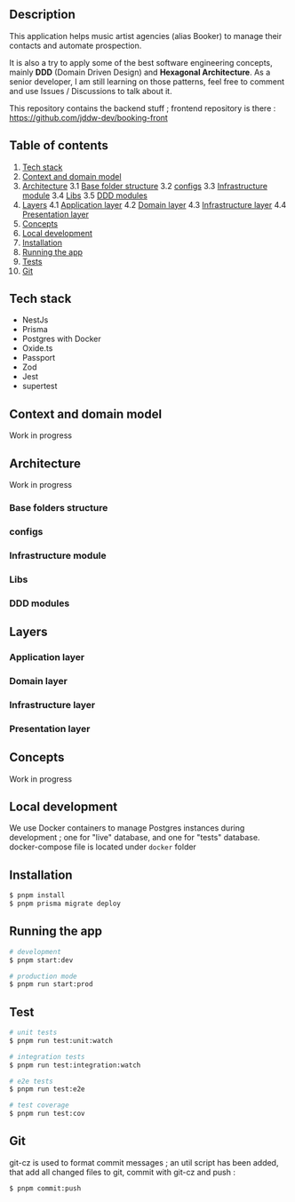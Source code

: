## Description

This application helps music artist agencies (alias Booker) to manage their contacts and automate prospection.

It is also a try to apply some of the best software engineering concepts, mainly **DDD** (Domain Driven Design) and **Hexagonal Architecture**. As a senior developer, I am still learning on those patterns, feel free to comment and use Issues / Discussions to talk about it.

This repository contains the backend stuff ; frontend repository is there : https://github.com/jddw-dev/booking-front

## Table of contents

1. [Tech stack](#tech-stack)
2. [Context and domain model](#context-and-domain-model)
3. [Architecture](#architecture)
   3.1 [Base folder structure](#base-folders-structure)
   3.2 [configs](#configs)
   3.3 [Infrastructure module](#infrastructure-module)
   3.4 [Libs](#libs)
   3.5 [DDD modules](#ddd-modules)
4. [Layers](#layers)
   4.1 [Application layer](#application-layer)
   4.2 [Domain layer](#domain-layer)
   4.3 [Infrastructure layer](#infrastructure-layer)
   4.4 [Presentation layer](#presentation-layer)
5. [Concepts](#concepts)
6. [Local development](#local-development)
7. [Installation](#installation)
8. [Running the app](#running-the-app)
9. [Tests](#test)
10. [Git](#git)

## Tech stack

- NestJs
- Prisma
- Postgres with Docker
- Oxide.ts
- Passport
- Zod
- Jest
- supertest

## Context and domain model

Work in progress

## Architecture

Work in progress

### Base folders structure

### configs

### Infrastructure module

### Libs

### DDD modules

## Layers

### Application layer

### Domain layer

### Infrastructure layer

### Presentation layer

## Concepts

Work in progress

## Local development

We use Docker containers to manage Postgres instances during development ; one for "live" database, and one for "tests" database.
docker-compose file is located under `docker` folder

## Installation

```bash
$ pnpm install
$ pnpm prisma migrate deploy
```

## Running the app

```bash
# development
$ pnpm start:dev

# production mode
$ pnpm run start:prod
```

## Test

```bash
# unit tests
$ pnpm run test:unit:watch

# integration tests
$ pnpm run test:integration:watch

# e2e tests
$ pnpm run test:e2e

# test coverage
$ pnpm run test:cov
```

## Git

git-cz is used to format commit messages ; an util script has been added, that add all changed files to git, commit with git-cz and push :

```bash
$ pnpm commit:push
```
